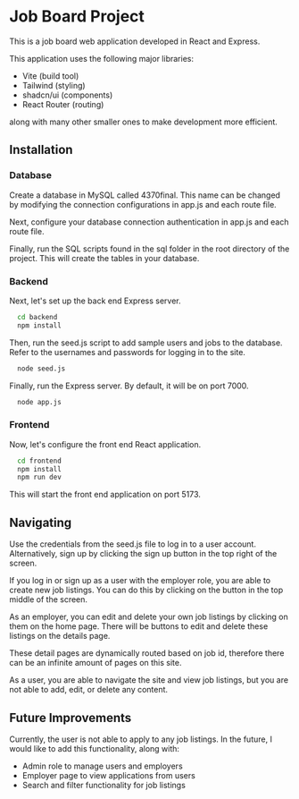 # Job Board Project

This is a job board web application developed in React and Express. 

This application uses the following major libraries:
- Vite (build tool)
- Tailwind (styling)
- shadcn/ui (components)
- React Router (routing)

along with many other smaller ones to make development more efficient.


## Installation

### Database

Create a database in MySQL called 4370final. This name can be changed by modifying the connection configurations in app.js and each route file.

Next, configure your database connection authentication in app.js and each route file.

Finally, run the SQL scripts found in the sql folder in the root directory of the project. This will create the tables in your database.

### Backend

Next, let's set up the back end Express server. 

```bash
  cd backend
  npm install
```

Then, run the seed.js script to add sample users and jobs to the database. Refer to the usernames and passwords for logging in to the site.

```bash
  node seed.js
```

Finally, run the Express server. By default, it will be on port 7000.

```bash
  node app.js
```

### Frontend

Now, let's configure the front end React application.

```bash
  cd frontend
  npm install
  npm run dev
```
This will start the front end application on port 5173.

## Navigating
Use the credentials from the seed.js file to log in to a user account. Alternatively, sign up by clicking the sign up button in the top right of the screen.

If you log in or sign up as a user with the employer role, you are able to create new job listings. You can do this by clicking on the button in the top middle of the screen.

As an employer, you can edit and delete your own job listings by clicking on them on the home page. There will be buttons to edit and delete these listings on the details page.

These detail pages are dynamically routed based on job id, therefore there can be an infinite amount of pages on this site.

As a user, you are able to navigate the site and view job listings, but you are not able to add, edit, or delete any content.

## Future Improvements
Currently, the user is not able to apply to any job listings. In the future, I would like to add this functionality, along with:
- Admin role to manage users and employers
- Employer page to view applications from users
- Search and filter functionality for job listings
